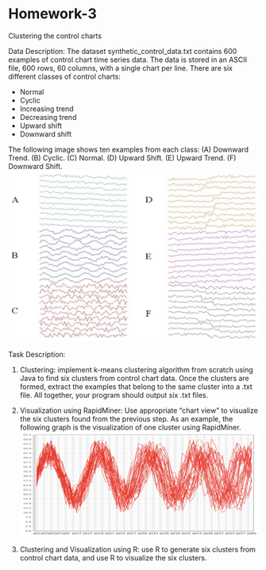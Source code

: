 # Homework-3

Clustering the control charts

Data Description: The dataset synthetic_control_data.txt contains 600 examples of control chart time series data. The data is stored in an ASCII file, 600 rows, 60 columns, with a single chart per line. There are six different classes of control charts:
* Normal
* Cyclic
* Increasing trend 
* Decreasing trend 
* Upward shift
* Downward shift

The following image shows ten examples from each class: (A) Downward Trend. (B) Cyclic. (C) Normal. (D) Upward Shift. (E) Upward Trend. (F) Downward Shift.
![This is an image](/ControlChartClasses.png)

Task Description:
1) Clustering: implement k-means clustering algorithm from scratch using Java to find six clusters from control chart data. Once the clusters are formed, extract the examples that belong to the same cluster into a .txt file. All together, your program should output
six .txt files.

2) Visualization using RapidMiner: Use appropriate “chart view” to visualize the six clusters found from the previous step. As an example, the following graph is the visualization of one cluster using RapidMiner.
![RapidMiner example image](/RapidMinerExampleVis.png)

3) Clustering and Visualization using R: use R to generate six clusters from control chart data, and use R to visualize the six clusters.
